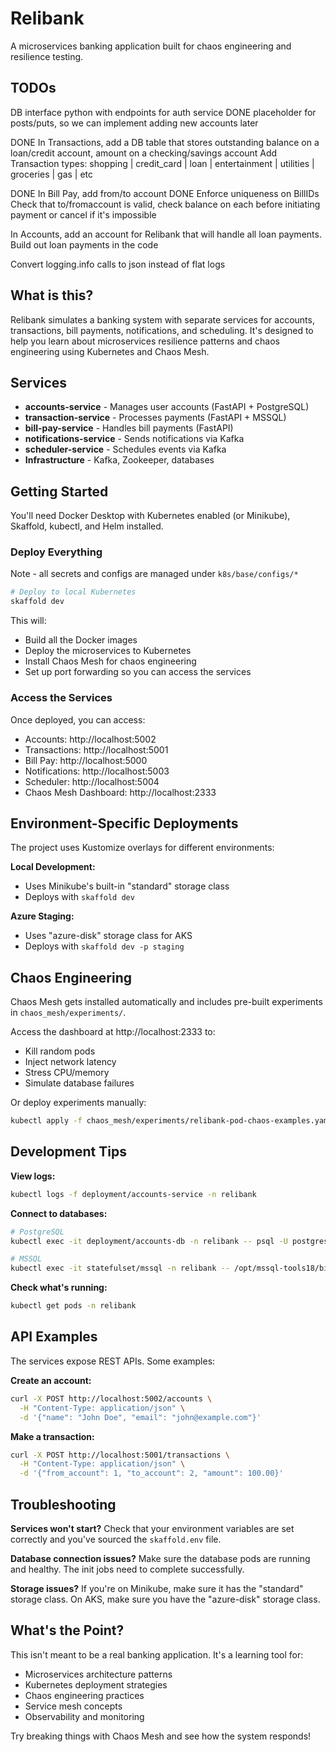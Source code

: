 # Relibank

A microservices banking application built for chaos engineering and resilience testing.

## TODOs

DB interface python with endpoints for auth service
DONE placeholder for posts/puts, so we can implement adding new accounts later

DONE In Transactions, add a DB table that stores outstanding balance on a loan/credit account, amount on a checking/savings account
Add Transaction types:
shopping | credit_card | loan | entertainment | utilities | groceries | gas | etc

DONE In Bill Pay, add from/to account
DONE Enforce uniqueness on BillIDs
Check that to/fromaccount is valid, check balance on each before initiating payment or cancel if it's impossible

In Accounts, add an account for Relibank that will handle all loan payments. Build out loan payments in the code

Convert logging.info calls to json instead of flat logs

## What is this?

Relibank simulates a banking system with separate services for accounts, transactions, bill payments, notifications, and scheduling. It's designed to help you learn about microservices resilience patterns and chaos engineering using Kubernetes and Chaos Mesh.

## Services

- **accounts-service** - Manages user accounts (FastAPI + PostgreSQL)
- **transaction-service** - Processes payments (FastAPI + MSSQL)  
- **bill-pay-service** - Handles bill payments (FastAPI)
- **notifications-service** - Sends notifications via Kafka
- **scheduler-service** - Schedules events via Kafka
- **Infrastructure** - Kafka, Zookeeper, databases

## Getting Started

You'll need Docker Desktop with Kubernetes enabled (or Minikube), Skaffold, kubectl, and Helm installed.


### Deploy Everything
Note - all secrets and configs are managed under `k8s/base/configs/*`

```bash
# Deploy to local Kubernetes
skaffold dev
```

This will:
- Build all the Docker images
- Deploy the microservices to Kubernetes
- Install Chaos Mesh for chaos engineering
- Set up port forwarding so you can access the services

### Access the Services

Once deployed, you can access:
- Accounts: http://localhost:5002
- Transactions: http://localhost:5001  
- Bill Pay: http://localhost:5000
- Notifications: http://localhost:5003
- Scheduler: http://localhost:5004
- Chaos Mesh Dashboard: http://localhost:2333

## Environment-Specific Deployments

The project uses Kustomize overlays for different environments:

**Local Development:**
- Uses Minikube's built-in "standard" storage class
- Deploys with `skaffold dev`

**Azure Staging:**  
- Uses "azure-disk" storage class for AKS
- Deploys with `skaffold dev -p staging`

## Chaos Engineering

Chaos Mesh gets installed automatically and includes pre-built experiments in `chaos_mesh/experiments/`. 

Access the dashboard at http://localhost:2333 to:
- Kill random pods
- Inject network latency
- Stress CPU/memory
- Simulate database failures

Or deploy experiments manually:
```bash
kubectl apply -f chaos_mesh/experiments/relibank-pod-chaos-examples.yaml
```

## Development Tips

**View logs:**
```bash
kubectl logs -f deployment/accounts-service -n relibank
```

**Connect to databases:**
```bash
# PostgreSQL
kubectl exec -it deployment/accounts-db -n relibank -- psql -U postgres -d accountsdb

# MSSQL  
kubectl exec -it statefulset/mssql -n relibank -- /opt/mssql-tools18/bin/sqlcmd -S localhost -U SA -C
```

**Check what's running:**
```bash
kubectl get pods -n relibank
```

## API Examples

The services expose REST APIs. Some examples:

**Create an account:**
```bash
curl -X POST http://localhost:5002/accounts \
  -H "Content-Type: application/json" \
  -d '{"name": "John Doe", "email": "john@example.com"}'
```

**Make a transaction:**
```bash  
curl -X POST http://localhost:5001/transactions \
  -H "Content-Type: application/json" \
  -d '{"from_account": 1, "to_account": 2, "amount": 100.00}'
```

## Troubleshooting

**Services won't start?** Check that your environment variables are set correctly and you've sourced the `skaffold.env` file.

**Database connection issues?** Make sure the database pods are running and healthy. The init jobs need to complete successfully.

**Storage issues?** If you're on Minikube, make sure it has the "standard" storage class. On AKS, make sure you have the "azure-disk" storage class.

## What's the Point?

This isn't meant to be a real banking application. It's a learning tool for:
- Microservices architecture patterns
- Kubernetes deployment strategies  
- Chaos engineering practices
- Service mesh concepts
- Observability and monitoring

Try breaking things with Chaos Mesh and see how the system responds!
